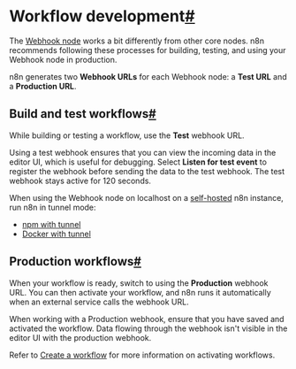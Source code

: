 [](https://github.com/n8n-io/n8n-docs/edit/main/docs/integrations/builtin/core-nodes/n8n-nodes-base.webhook/workflow-development.md "Edit this page")

# Workflow development[#](#workflow-development "Permanent link")

The [Webhook node](../) works a bit differently from other core nodes. n8n recommends following these processes for building, testing, and using your Webhook node in production.

n8n generates two **Webhook URLs** for each Webhook node: a **Test URL** and a **Production URL**.

## Build and test workflows[#](#build-and-test-workflows "Permanent link")

While building or testing a workflow, use the **Test** webhook URL.

Using a test webhook ensures that you can view the incoming data in the editor UI, which is useful for debugging. Select **Listen for test event** to register the webhook before sending the data to the test webhook. The test webhook stays active for 120 seconds.

When using the Webhook node on localhost on a [self-hosted](../../../../../hosting/) n8n instance, run n8n in tunnel mode:

*   [npm with tunnel](../../../../../hosting/installation/npm/#n8n-with-tunnel)
*   [Docker with tunnel](../../../../../hosting/installation/docker/#n8n-with-tunnel)

## Production workflows[#](#production-workflows "Permanent link")

When your workflow is ready, switch to using the **Production** webhook URL. You can then activate your workflow, and n8n runs it automatically when an external service calls the webhook URL.

When working with a Production webhook, ensure that you have saved and activated the workflow. Data flowing through the webhook isn't visible in the editor UI with the production webhook.

Refer to [Create a workflow](../../../../../workflows/create/) for more information on activating workflows.